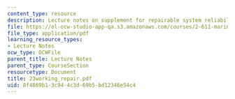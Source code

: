 ```yaml
---
content_type: resource
description: Lecture notes on supplement for repairable system reliability.
file: https://ol-ocw-studio-app-qa.s3.amazonaws.com/courses/2-611-marine-power-and-propulsion-fall-2006/8f4869b13c944c3d69b5bd12346e54c4_23working_repair.pdf
file_type: application/pdf
learning_resource_types:
- Lecture Notes
ocw_type: OCWFile
parent_title: Lecture Notes
parent_type: CourseSection
resourcetype: Document
title: 23working_repair.pdf
uid: 8f4869b1-3c94-4c3d-69b5-bd12346e54c4
---
```

